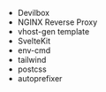 + Devilbox
+ NGINX Reverse Proxy
+ vhost-gen template
+ SvelteKit
+ env-cmd
+ tailwind
+ postcss
+ autoprefixer